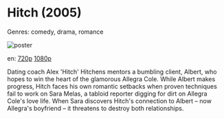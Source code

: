# Hitch (2005)

Genres: comedy, drama, romance

![poster](http://image.tmdb.org/t/p/w500/wY1AsrhhymgxVruhkPtfBoLnUA3.jpg)

en:
  [720p](magnet:?xt=urn:btih:AE7C6F1CA7709E913D0D4F85DD44969E00AD2617&tr=udp://glotorrents.pw:6969/announce&tr=udp://tracker.opentrackr.org:1337/announce&tr=udp://torrent.gresille.org:80/announce&tr=udp://tracker.openbittorrent.com:80&tr=udp://tracker.coppersurfer.tk:6969&tr=udp://tracker.leechers-paradise.org:6969&tr=udp://p4p.arenabg.ch:1337&tr=udp://tracker.internetwarriors.net:1337)
  [1080p](magnet:?xt=urn:btih:B4E9B87261617F0D75BB2186C2CEEEF29F63CE6D&tr=udp://glotorrents.pw:6969/announce&tr=udp://tracker.opentrackr.org:1337/announce&tr=udp://torrent.gresille.org:80/announce&tr=udp://tracker.openbittorrent.com:80&tr=udp://tracker.coppersurfer.tk:6969&tr=udp://tracker.leechers-paradise.org:6969&tr=udp://p4p.arenabg.ch:1337&tr=udp://tracker.internetwarriors.net:1337)
  


Dating coach Alex 'Hitch' Hitchens mentors a bumbling client, Albert, who hopes to win the heart of the glamorous Allegra Cole. While Albert makes progress, Hitch faces his own romantic setbacks when proven techniques fail to work on Sara Melas, a tabloid reporter digging for dirt on Allegra Cole's love life. When Sara discovers Hitch's connection to Albert – now Allegra's boyfriend – it threatens to destroy both relationships.